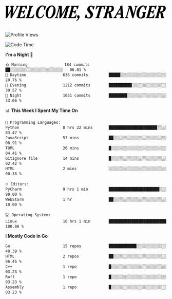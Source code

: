 <div>
  <picture>
    <source media="(prefers-color-scheme: dark)" srcset="./headers/welcome_white.png">
    <img alt="WELCOME, STRANGER" src="./headers/welcome.png" width="500">
  </picture>
</div>

<br>

![Profile Views](https://komarev.com/ghpvc/?username=darleet&color=blue)

<!--START_SECTION:waka-->
![Code Time](http://img.shields.io/badge/Code%20Time-685%20hrs%2058%20mins-blue)

**I'm a Night 🦉** 

```text
🌞 Morning                184 commits         ██░░░░░░░░░░░░░░░░░░░░░░░   06.01 % 
🌆 Daytime                636 commits         █████░░░░░░░░░░░░░░░░░░░░   20.76 % 
🌃 Evening                1212 commits        ██████████░░░░░░░░░░░░░░░   39.57 % 
🌙 Night                  1031 commits        ████████░░░░░░░░░░░░░░░░░   33.66 % 
```


📊 **This Week I Spent My Time On** 

```text
💬 Programming Languages: 
Python                   8 hrs 22 mins       █████████████████████░░░░   83.47 % 
JavaScript               53 mins             ██░░░░░░░░░░░░░░░░░░░░░░░   08.91 % 
TOML                     26 mins             █░░░░░░░░░░░░░░░░░░░░░░░░   04.41 % 
GitIgnore file           14 mins             █░░░░░░░░░░░░░░░░░░░░░░░░   02.42 % 
HTML                     2 mins              ░░░░░░░░░░░░░░░░░░░░░░░░░   00.38 % 

🔥 Editors: 
PyCharm                  9 hrs 1 min         ██████████████████████░░░   90.00 % 
WebStorm                 1 hr                ██░░░░░░░░░░░░░░░░░░░░░░░   10.00 % 

💻 Operating System: 
Linux                    10 hrs 1 min        █████████████████████████   100.00 % 
```

**I Mostly Code in Go** 

```text
Go                       15 repos            ████████████░░░░░░░░░░░░░   48.39 % 
HTML                     2 repos             ██░░░░░░░░░░░░░░░░░░░░░░░   06.45 % 
C++                      1 repo              █░░░░░░░░░░░░░░░░░░░░░░░░   03.23 % 
Roff                     1 repo              █░░░░░░░░░░░░░░░░░░░░░░░░   03.23 % 
Assembly                 1 repo              █░░░░░░░░░░░░░░░░░░░░░░░░   03.23 % 
```




<!--END_SECTION:waka-->
